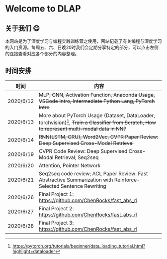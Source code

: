 # Welcome to DLAP

## 关于我们 :yum:

本网站是为了深度学习与编程实践训练营之使用，网站记载了有关编程与深度学习的入门资源。每周五、六、日晚20时我们会定期分享特定的部分，可以点击左侧的连接查看对应各个部分的内容整理。

## 时间安排

时间        | 内容
-----------| -----
2020/6/12  | ~~MLP, CNN, Activation Function, Anaconda Usage, VSCode Intro, Intermediate Python Lang, PyTorch Intro~~
2020/6/13  | More about PyTorch Usage (Dataset, DataLoader, torchvision)[^1], ~~Train a Classifier from Scratch, How to represent multi-modal data in NN?~~
2020/6/14  | ~~RNN(LSTM, GRU), Word2Vec, CVPR Paper Review:  Deep Supervised Cross-Modal Retrieval~~
2020/6/19  | CVPR Code Review:  Deep Supervised Cross-Modal Retrieval; Seq2seq
2020/6/20  | Attention, Pointer Network
2020/6/21  | Seq2seq code review; ACL Paper Review:  Fast Abstractive Summarization with Reinforce-Selected Sentence Rewriting
2020/6/26  | Final Project 1: https://github.com/ChenRocks/fast_abs_rl
2020/6/27  | Final Project 2: https://github.com/ChenRocks/fast_abs_rl
2020/6/28  | Final Project 3: https://github.com/ChenRocks/fast_abs_rl


[^1]: https://pytorch.org/tutorials/beginner/data_loading_tutorial.html?highlight=dataloader